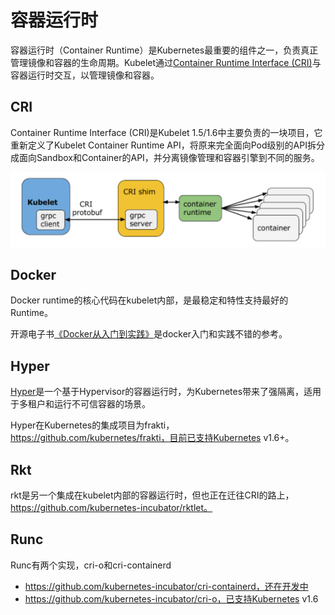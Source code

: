 # 容器运行时

容器运行时（Container Runtime）是Kubernetes最重要的组件之一，负责真正管理镜像和容器的生命周期。Kubelet通过[Container Runtime Interface (CRI)](../plugins/CRI.md)与容器运行时交互，以管理镜像和容器。

## CRI

Container Runtime Interface (CRI)是Kubelet 1.5/1.6中主要负责的一块项目，它重新定义了Kubelet Container Runtime API，将原来完全面向Pod级别的API拆分成面向Sandbox和Container的API，并分离镜像管理和容器引擎到不同的服务。

![](../plugins/cri.png)

## Docker

Docker runtime的核心代码在kubelet内部，是最稳定和特性支持最好的Runtime。

开源电子书[《Docker从入门到实践》](https://yeasy.gitbooks.io/docker_practice/)是docker入门和实践不错的参考。

## Hyper

[Hyper](http://hypercontainer.io)是一个基于Hypervisor的容器运行时，为Kubernetes带来了强隔离，适用于多租户和运行不可信容器的场景。

Hyper在Kubernetes的集成项目为frakti，https://github.com/kubernetes/frakti，目前已支持Kubernetes v1.6+。

## Rkt

rkt是另一个集成在kubelet内部的容器运行时，但也正在迁往CRI的路上，https://github.com/kubernetes-incubator/rktlet。

## Runc

Runc有两个实现，cri-o和cri-containerd

- https://github.com/kubernetes-incubator/cri-containerd，还在开发中
- https://github.com/kubernetes-incubator/cri-o，已支持Kubernetes v1.6
